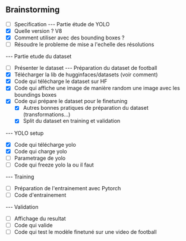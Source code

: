 ## Brainstorming

- [ ] Specification
      --- Partie étude de YOLO
- [x] Quelle version ? V8
- [x] Comment utiliser avec des bounding boxes ?
- [ ] Résoudre le probleme de mise a l'echelle des résolutions

--- Partie etude du dataset

- [ ] Présenter le dataset
      --- Préparation du dataset de football
- [x] Télécharger la lib de hugginfaces/datasets (voir comment)
- [x] Code qui télécharge le dataset sur HF
- [x] Code qui affiche une image de manière random une image avec les boundings boxes
- [x] Code qui prépare le dataset pour le finetuning
  - [x] Autres bonnes pratiques de préparation du dataset (transformations...)
  - [x] Split du dataset en training et validation

--- YOLO setup

- [x] Code qui télécharge yolo
- [x] Code qui charge yolo
- [ ] Parametrage de yolo
- [ ] Code qui freeze yolo la ou il faut

--- Training

- [ ] Préparation de l'entrainement avec Pytorch
- [ ] Code d'entrainement

--- Validation

- [ ] Affichage du resultat
- [ ] Code qui valide
- [ ] Code qui test le modèle finetuné sur une video de football
